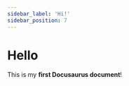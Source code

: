 ```yaml
---
sidebar_label: 'Hi!'
sidebar_position: 7
---
```


# Hello

This is my **first Docusaurus document**!